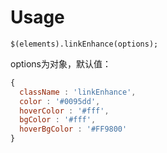 # Usage

`$(elements).linkEnhance(options);`

options为对象，默认值：
```javascript
{
  className : 'linkEnhance',
  color : '#0095dd',
  hoverColor : '#fff',
  bgColor : '#fff',
  hoverBgColor : '#FF9800'
}
```
